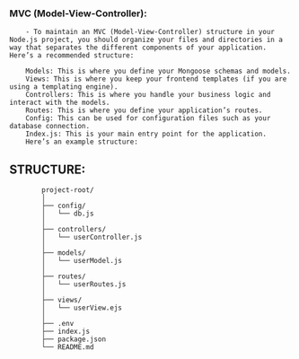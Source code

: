 
### MVC (Model-View-Controller):

        - To maintain an MVC (Model-View-Controller) structure in your Node.js project, you should organize your files and directories in a way that separates the different components of your application. Here’s a recommended structure:

        Models: This is where you define your Mongoose schemas and models.
        Views: This is where you keep your frontend templates (if you are using a templating engine).
        Controllers: This is where you handle your business logic and interact with the models.
        Routes: This is where you define your application’s routes.
        Config: This can be used for configuration files such as your database connection.
        Index.js: This is your main entry point for the application.
        Here’s an example structure:

## STRUCTURE:
            project-root/
            │
            ├── config/
            │   └── db.js
            │
            ├── controllers/
            │   └── userController.js
            │
            ├── models/
            │   └── userModel.js
            │
            ├── routes/
            │   └── userRoutes.js
            │
            ├── views/
            │   └── userView.ejs
            │
            ├── .env
            ├── index.js
            ├── package.json
            └── README.md


